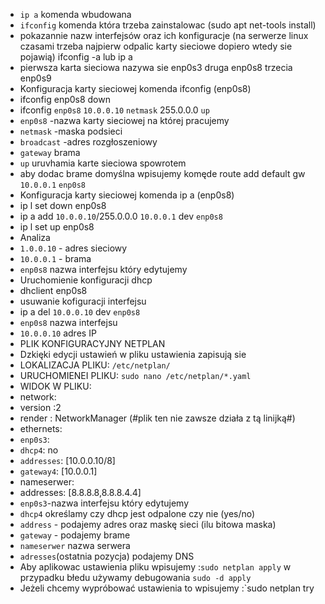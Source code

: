 

- `ip a` komenda wbudowana
- `ifconfig` komenda która trzeba zainstalowac (sudo apt net-tools install)
 - pokazannie nazw interfejsów oraz ich konfiguracje (na serwerze linux czasami trzeba najpierw odpalic karty sieciowe dopiero wtedy sie pojawią) ifconfig -a lub ip a
 - pierwsza karta sieciowa nazywa sie enp0s3 druga enp0s8 trzecia enp0s9 
- Konfiguracja karty sieciowej komenda ifconfig (enp0s8)
- ifconfig enp0s8 down
- ifconfig `enp0s8` `10.0.0.10` `netmask` 255.0.0.0  `up`
- `enp0s8` -nazwa karty sieciowej na której pracujemy
- `netmask` -maska podsieci
- `broadcast` -adres rozgłoszeniowy
- `gateway` brama
- `up` uruvhamia karte sieciowa spowrotem
- aby dodac brame domyślna wpisujemy komęde  route add default gw `10.0.0.1` `enp0s8`
- Konfiguracja karty sieciowej komenda ip a (enp0s8)
- ip l set down enp0s8 
- ip a add `10.0.0.10`/255.0.0.0 `10.0.0.1` dev `enp0s8`
- ip l set up enp0s8
- Analiza
- `1.0.0.10` - adres sieciowy
- `10.0.0.1` - brama
- `enp0s8` nazwa interfejsu który edytujemy 
- Uruchomienie konfiguracji dhcp
- dhclient enp0s8
- usuwanie kofiguracji interfejsu
- ip a del  `10.0.0.10` dev `enp0s8`
- `enp0s8` nazwa interfejsu
- `10.0.0.10` adres IP
- PLIK KONFIGURACYJNY NETPLAN
- Dzkięki edycji ustawień w pliku ustawienia zapisują sie
- LOKALIZACJA PLIKU: `/etc/netplan/`
- URUCHOMIENEI PLIKU: `sudo nano /etc/netplan/*.yaml`
- WIDOK W PLIKU:
- network:
- version :2
- render : NetworkManager (#plik ten nie zawsze działa z tą linijką#)
- ethernets:
- `enp0s3`:
- `dhcp4`: no
- `addresses`: [10.0.0.10/8]
- `gateway4`: [10.0.0.1]
- nameserwer:
- addresses: [8.8.8.8,8.8.8.4.4]
- `enp0s3`-nazwa interfejsu który edytujemy
- `dhcp4` określamy czy dhcp jest odpalone czy nie (yes/no)
- `address` - podajemy adres oraz maskę sieci (ilu bitowa maska)
- `gateway` - podajemy brame
- `nameserwer` nazwa serwera
- `adresses`(ostatnia pozycja) podajemy DNS
- Aby aplikowac ustawienia pliku wpisujemy :`sudo netplan apply` w przypadku błedu używamy debugowania `sudo -d apply`
- Jeżeli chcemy wypróbować ustawienia to wpisujemy :`sudo netplan try
